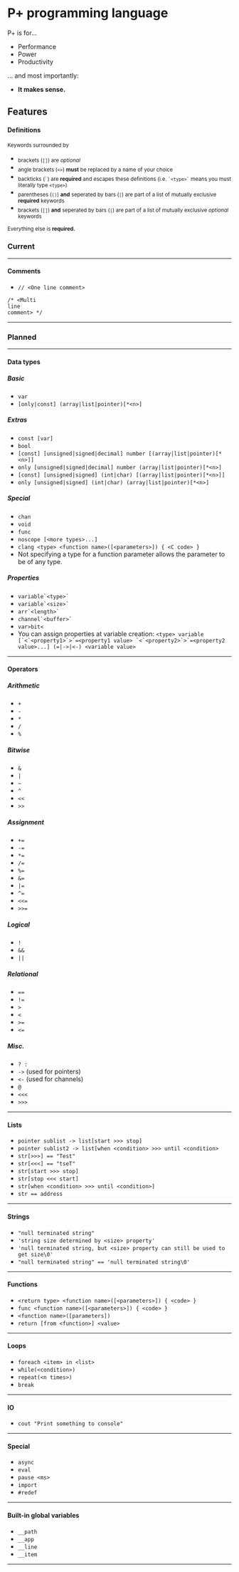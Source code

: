 # P+ programming language
P+ is for...
* Performance
* Power
* Productivity

... and most importantly:
* **It makes sense.**

## Features
#### Definitions
<sup>Keywords surrounded by</sup>
* <sub>brackets (`[]`) are *optional*</sub>
* <sub>angle brackets (`<>`) **must** be replaced by a name of your choice</sub>
* <sub>backticks (`` ` ``) are **required** and escapes these definitions (i.e. `` `<type>` `` means you must literally type `<type>`)</sub>
* <sub>parentheses (`()`) **and** seperated by bars (`|`) are part of a list of mutually exclusive **required** keywords</sub>
* <sub>brackets (`[]`) **and** seperated by bars (`|`) are part of a list of mutually exclusive *optional* keywords</sub>

<sub>Everything else is **required.**</sub>

### Current

--------

#### Comments
* `// <One line comment>`

```
/* <Multi
line
comment> */
```

--------

### Planned

--------

#### Data types
##### Basic
* `var`
* `[only|const] (array|list|pointer)[*<n>]`

##### Extras
* `const [var]`
* `bool`
* `[const] [unsigned|signed|decimal] number [(array|list|pointer)[*<n>]]`
* `only [unsigned|signed|decimal] number (array|list|pointer)[*<n>]`
* `[const] [unsigned|signed] (int|char) [(array|list|pointer)[*<n>]]`
* `only [unsigned|signed] (int|char) (array|list|pointer)[*<n>]`

##### Special
* `chan`
* `void`
* `func`
* `noscope [<more types>...]`
* `clang <type> <function name>([<parameters>]) { <C code> }`
* Not specifying a type for a function parameter allows the parameter to be of any type.

##### Properties
* `` variable`<type>` ``
* `` variable`<size>` ``
* `` arr`<length>` ``
* `` channel`<buffer>` ``
* `var>bit<`
* You can assign properties at variable creation: ``<type> variable [`<`<property1>`>`=<property1 value> `<`<property2>`>`=<property2 value>...] (=|->|<-) <variable value>``

--------

#### Operators
##### Arithmetic
* `+`
* `-`
* `*`
* `/`
* `%`

##### Bitwise
* `&`
* `|`
* `~`
* `^`
* `<<`
* `>>`

##### Assignment
* `+=`
* `-=`
* `*=`
* `/=`
* `%=`
* `&=`
* `|=`
* `^=`
* `<<=`
* `>>=`

##### Logical
* `!`
* `&&`
* `||`

##### Relational
* `==`
* `!=`
* `>`
* `<`
* `>=`
* `<=`

##### Misc.
* `? :`
* `->` (used for pointers)
* `<-` (used for channels)
* `@`
* `<<<`
* `>>>`

--------

#### Lists
* `pointer sublist -> list[start >>> stop]`
* `pointer sublist2 -> list[when <condition> >>> until <condition>`
* `str[>>>] == "Test"`
* `str[<<<] == "tseT"`
* `str[start >>> stop]`
* `str[stop <<< start]`
* `str[when <condition> >>> until <condition>]`
* `str == address`

--------

#### Strings
* `"null terminated string"`
* `'string size determined by <size> property'`
* `'null terminated string, but <size> property can still be used to get size\0'`
* `"null terminated string" == 'null terminated string\0'`

--------

#### Functions
* `<return type> <function name>([<parameters>]) { <code> }`
* `func <function name>([<parameters>]) { <code> }`
* `<function name>([parameters])`
* `return [from <function>] <value>`

--------

#### Loops
* `foreach <item> in <list>`
* `while(<condition>)`
* `repeat(<n times>)`
* `break`

--------

#### IO
* `cout "Print something to console"`

--------

#### Special
* `async`
* `eval`
* `pause <ms>`
* `import`
* `#redef`

--------

#### Built-in global variables
* `__path`
* `__app`
* `__line`
* `__item`

--------
